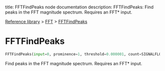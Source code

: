 title: FFTFindPeaks node documentation
description: FFTFindPeaks: Find peaks in the FFT magnitude spectrum. Requires an FFT* input.

[Reference library](../../index.md) > [FFT](../index.md) > [FFTFindPeaks](index.md)

# FFTFindPeaks

```python
FFTFindPeaks(input=0, prominence=1, threshold=0.000001, count=SIGNALFLOW_MAX_CHANNELS, interpolate=true)
```

Find peaks in the FFT magnitude spectrum. Requires an FFT* input.

